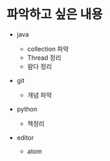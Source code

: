 # 파악하고 싶은 내용

- java
  - collection 파악
  - Thread 정리
  - 람다 정리

- git
  - 개념 파악

- python
  - 책정리

- editor
  - atom
